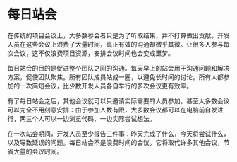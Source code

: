 # 每日站会

<!-- At a typical project meeting most attendees do not contribute, but attend just to hear the outcome. A large amount of developer time is wasted to gain a trivial amount of communication. Having many people attend every meeting drains resources from the project and also creates a scheduling nightmare. -->

在传统的项目会议上，大多数参会者只是为了听取结果，并不打算做出贡献。开发人员在这些会议上浪费了大量时间，真正有效的沟通却微乎其微。让很多人参与每次会议，这不仅浪费项目资源，安排会议时间也会变成噩梦。

<!-- Communication among the entire team is the purpose of the stand up meeting. A stand up meeting every morning is used to communicate problems, solutions, and promote team focus. Everyone stands up in a circle to avoid long discussions. It is more efficient to have one short meeting that every one is required to attend than many meetings with a few developers each. -->

每日站会的目的是促进整个团队之间的沟通。每天早上的站会用于沟通问题和解决方案，促使团队聚焦。所有团队成员站成一圈，以避免长时间的讨论。所有人都参加的一次简短会议，比少数开发人员各自举行的多次会议更有效率。

<!-- When you have daily stand up meetings any other meeting's attendance can be based on who will actually be needed and will contribute. Now it is possible to avoid even scheduling most meetings. With limited attendance most meetings can take place spontaneously in front of a computer, where code can be browsed and ideas actually tried out. -->

有了每日站会之后，其他会议就可以只邀请实际需要的人员参加。甚至大多数会议可以完全不用刻意安排：由于参加人数有限，大多数会议都可以在电脑前自发进行，两三个人可以一边浏览代码、一边实际尝试想法。

<!-- During a stand up meeting developers report at least three things; what was accomplished yesterday, what will be attempted today, and what problems are causing delays. The daily stand up meeting is not another meeting to waste people's time. It will replace many other meetings giving a net savings several times its own length. -->

在一次站会期间，开发人员至少报告三件事：昨天完成了什么，今天将尝试什么，以及导致延误的问题。每日站会不是浪费时间的会议。它将取代许多其他会议，节省大量的会议时间。
